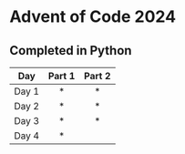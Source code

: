 # Advent of Code 2024
## Completed in Python

|  Day  | Part 1 | Part 2 |
|:-----:|:------:|:------:|
| Day 1 |   *    |   *    |
| Day 2 |   *    |   *    |
| Day 3 |   *    |   *    |
| Day 4 |   *    |        |
